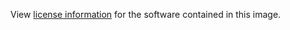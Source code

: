 View [license information](https://github.com/apache/zookeeper/blob/master/LICENSE.txt) for the software contained in this image.
